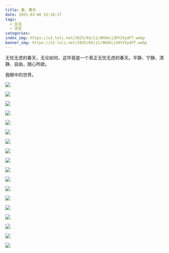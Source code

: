 ```yaml
---
title: 看，春天
date: 2025-03-06 15:18:17
tags:
  - 生活
  - 天空
categories:
index_img: https://s2.loli.net/2025/03/11/9KUkcj3OY2VydFT.webp
banner_img: https://s2.loli.net/2025/03/11/9KUkcj3OY2VydFT.webp
---
```


无忧无虑的春天，无论如何，这毕竟是一个真正无忧无虑的春天。平静、宁静、清静、自由，随心所欲。

我眼中的世界。

![](https://i.ibb.co/KQj83sM/1000016764.webp)

![](https://i.ibb.co/993SkB8W/1000016766.webp)

![](https://i.ibb.co/5hmWf6pj/1000016774.webp)

![](https://i.ibb.co/xKWP5rfv/1000016775.webp)

![](https://i.ibb.co/ZRdRwLVh/1000016777.webp)

![](https://i.ibb.co/GfYTbmPy/1000016785.webp)

![](https://i.ibb.co/bcGDgbw/1000016786.webp)

![](https://i.ibb.co/1Yz25jpb/1000016787.webp)

![](https://i.ibb.co/mVPMNvS9/1000016795.webp)

![](https://i.ibb.co/QvGdWhQt/1000016796.webp)

![](https://i.ibb.co/27nRkDYQ/1000016797.webp)

![](https://i.ibb.co/5gW9r1J8/1000016798.webp)

![](https://i.ibb.co/CKCt6qjx/1000016800.webp)

![](https://i.ibb.co/21q472kf/1000016801.webp)

![](https://i.ibb.co/M5D2wRvS/1000016804.webp)

![](https://i.ibb.co/nstypW60/1000016809.webp)

![](https://i.ibb.co/xK6z27H8/1000016813.webp)

![](https://i.ibb.co/pvNMzh4h/1000016817.webp)
